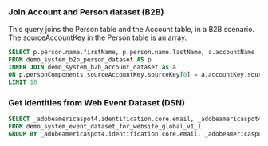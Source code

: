 ### Join Account and Person dataset (B2B)
This query joins the Person table and the Account table, in a B2B scenario. 
The sourceAccountKey in the Person table is an array.

```sql
SELECT p.person.name.firstName, p.person.name.lastName, a.accountName
FROM demo_system_b2b_person_dataset AS p
INNER JOIN demo_system_b2b_account_dataset as a
ON p.personComponents.sourceAccountKey.sourceKey[0] = a.accountKey.sourceKey
LIMIT 10
```

### Get identities from Web Event Dataset (DSN)

```sql
SELECT _adobeamericaspot4.identification.core.email, _adobeamericaspot4.identification.core.ecid
FROM demo_system_event_dataset_for_website_global_v1_1
GROUP BY _adobeamericaspot4.identification.core.email, _adobeamericaspot4.identification.core.ecid
```
